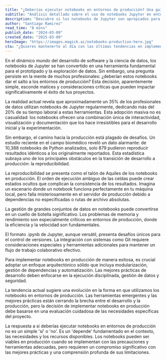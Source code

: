 ```yaml
---
title: "¿Deberías ejecutar notebooks en entornos de producción? Una guía definitiva para 2024"
subtitle: "Análisis detallado sobre el uso de notebooks Jupyter en entornos de producción"
description: "Descubre si los notebooks de Jupyter son apropiados para entornos de producción en 2024. Analiza los desafíos clave como reproducibilidad y escalabilidad, junto con soluciones prácticas para una implementación exitosa."
author: "Santiago Ramirez"
read_time: "8 mins"
publish_date: "2024-03-09"
created_date: "2025-03-09"
heroImage: "https://images.magick.ai/notebooks-production-hero.jpg"
cta: "¿Quieres mantenerte al día con las últimas tendencias en implementación de notebooks y desarrollo de software? ¡Síguenos en LinkedIn para más contenido exclusivo y discusiones técnicas!"
---
```


En el dinámico mundo del desarrollo de software y la ciencia de datos, los notebooks de Jupyter se han convertido en una herramienta fundamental para el prototipado y la exploración de datos. Sin embargo, una pregunta persiste en la mente de muchos profesionales: ¿deberían estos notebooks dar el salto a los entornos de producción? Esta decisión, aparentemente simple, esconde matices y consideraciones críticas que pueden impactar significativamente el éxito de tus proyectos.

La realidad actual revela que aproximadamente un 35% de los profesionales de datos utilizan notebooks de Jupyter regularmente, dedicando más del 20% de su tiempo laboral a estas herramientas. Esta adopción masiva no es casualidad: los notebooks ofrecen una combinación única de interactividad, visualización y documentación que los hace irresistibles para el desarrollo inicial y la experimentación.

Sin embargo, el camino hacia la producción está plagado de desafíos. Un estudio reciente en el campo biomédico reveló un dato alarmante: de 10,388 notebooks de Python analizados, solo 879 pudieron reproducir resultados idénticos a los originalmente reportados. Esta estadística subraya uno de los principales obstáculos en la transición de desarrollo a producción: la reproducibilidad.

La reproducibilidad se presenta como el talón de Aquiles de los notebooks en producción. El orden de ejecución ambiguo de las celdas puede crear estados ocultos que complican la consistencia de los resultados. Imagina un escenario donde un notebook funciona perfectamente en tu máquina local, pero falla misteriosamente en el servidor de producción debido a dependencias no especificadas o rutas de archivo absolutas.

La gestión de grandes conjuntos de datos en notebooks puede convertirse en un cuello de botella significativo. Los problemas de memoria y rendimiento son especialmente críticos en entornos de producción, donde la eficiencia y la velocidad son fundamentales.

El formato .ipynb de Jupyter, aunque versátil, presenta desafíos únicos para el control de versiones. La integración con sistemas como Git requiere consideraciones especiales y herramientas adicionales para mantener un flujo de trabajo colaborativo efectivo.

Para implementar notebooks en producción de manera exitosa, es crucial adoptar un enfoque arquitectónico sólido que incluya modularización, gestión de dependencias y automatización. Las mejores prácticas de desarrollo deben enfocarse en la ejecución disciplinada, gestión de datos y seguridad.

La tendencia actual sugiere una evolución en la forma en que utilizamos los notebooks en entornos de producción. Las herramientas emergentes y las mejores prácticas están cerrando la brecha entre el desarrollo y la producción, pero la decisión de implementar notebooks en producción debe basarse en una evaluación cuidadosa de las necesidades específicas del proyecto.

La respuesta a si deberías ejecutar notebooks en entornos de producción no es un simple 'sí' o 'no'. Es un 'depende' fundamentado en el contexto, las necesidades y los recursos disponibles. Los notebooks pueden ser viables en producción cuando se implementan con las precauciones y herramientas adecuadas, pero requieren un compromiso significativo con las mejores prácticas y una comprensión profunda de sus limitaciones.